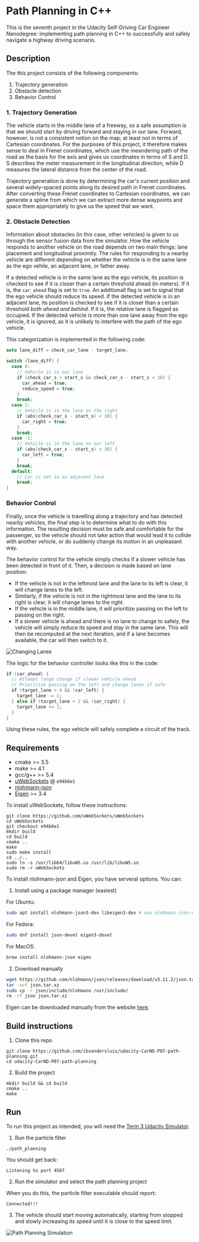 # Path Planning in C++

This is the seventh project in the Udacity Self-Driving Car Engineer Nanodegree: implementing path planning in C++ to successfully and safely navigate a highway driving scenario.

## Description

The this project consists of the following components:

1. Trajectory generation
2. Obstacle detection
3. Behavior Control

### 1. Trajectory Generation

The vehicle starts in the middle lane of a freeway, so a safe assumption is that we should start by driving forward and staying in our lane.
Forward, however, is not a consistent notion on the map; at least not in terms of Cartesian coordinates.
For the purposes of this project, it therefore makes sense to deal in Frenet coordinates, which use the meandering path of the road as the basis for the axis and gives us coordinates in terms of S and D.
S describes the meter measurement in the longitudinal direction, while D measures the lateral distance from the center of the road.

Trajectory generation is done by determining the car's current position and several widely-spaced points along its desired path in Frenet coordinates.
After converting these Frenet coordinates to Cartesian coordinates, we can generate a spline from which we can extract more dense waypoints and space them appropriately to give us the speed that we want.

### 2. Obstacle Detection

Information about obstacles (in this case, other vehicles) is given to us through the sensor fusion data from the simulator.
How the vehicle responds to another vehicle on the road depends on two main things: lane placement and longitudinal proximity.
The rules for responding to a nearby vehicle are different depending on whether the vehicle is in the same lane as the ego vehile, an adjacent lane, or father away.

If a detected vehicle is in the same lane as the ego vehicle, its position is checked to see if it is closer than a certain threshold ahead (in meters).
If it is, the `car_ahead` flag is set to `true`.
An additionall flag is set to signal that the ego vehicle should reduce its speed.
If the detected vehicle is in an adjacent lane, its position is checked to see if it is closer than a certain threshold *both ahead and behind*.
If it is, the relative lane is flagged as occupied.
If the detected vehicle is more than one lane away from the ego vehicle, it is ignored, as it is unlikely to interfere with the path of the ego vehicle.

This categorization is implemented in the following code:

```cpp
auto lane_diff = check_car_lane - target_lane;

switch (lane_diff) {
  case 0:
    // Vehicle is in our lane
    if (check_car_s > start_s && check_car_s - start_s < 30) {
      car_ahead = true;
      reduce_speed = true;
    }
    break;
  case 1:
    // Vehicle is in the lane on the right
    if (abs(check_car_s - start_s) < 30) {
      car_right = true;
    }
    break;
  case -1:
    // Vehicle is in the lane on our left
    if (abs(check_car_s - start_s) < 30) {
      car_left = true;
    }
    break;
  default:
    // Car is not in an adjacent lane
    break;
}
```

### Behavior Control

Finally, once the vehicle is travelling along a trajectory and has detected nearby vehicles, the final step is to determine what to do with this information.
The resulting decision must be safe and comfortable for the passenger, so the vehicle should not take action that would lead it to collide with another vehicle, or do suddenly change its motion in an unpleasant way.

The behavior control for the vehicle simply checks if a slower vehicle has been detected in front of it.
Then, a decision is made based on lane position:

  - If the vehicle is not in the leftmost lane and the lane to its left is clear, it will change lanes to the left.
  - Similarly, if the vehicle is not in the rightmost lane and the lane to its right is clear, it will change lanes to the right.
  - If the vehicle is in the middle lane, it will prioritize passing on the left to passing on the right.
  - If a slower vehicle is ahead and there is no lane to change to safely, the vehicle will simply reduce its speed and stay in the same lane. This will then be recomputed at the next iteration, and if a lane becomes available, the car will then switch to it.

![Changing Lanes](https://user-images.githubusercontent.com/14826664/217096795-8fe9dc6d-4d41-40ed-bb1f-597240ff4126.png)

The logic for the behavior controller looks like this in the code:

```cpp
if (car_ahead) {
  // Attempt lange change if slower vehicle ahead
  // Prioritize passing on the left and change lanes if safe
  if (target_lane > 0 && !car_left) {
    target_lane -= 1;
  } else if (target_lane < 2 && !car_right) {
    target_lane += 1;
  }
}
```

Using these rules, the ego vehicle will safely complete a circuit of the track.

## Requirements

- cmake >= 3.5
- make >= 4.1
- gcc/g++ >= 5.4
- [uWebSockets](https://github.com/uWebSockets/uWebSockets) @ `e94b6e1`
- [nlohmann-json](https://github.com/nlohmann/json)
- [Eigen](https://eigen.tuxfamily.org/index.php) >= 3.4

To install uWebSockets, follow these instructions:
```
git clone https://github.com/uWebSockets/uWebSockets
cd uWebSockets
git checkout e94b6e1
mkdir build
cd build
cmake ..
make
sudo make install
cd ../..
sudo ln -s /usr/lib64/libuWS.so /usr/lib/libuWS.so
sudo rm -r uWebSockets
```

To install nlohmann-json and Eigen, you have serveral options. You can:

1. Install using a package manager (easiest)

For Ubuntu:

```bash
sudo apt install nlohmann-json3-dev libeigen3-dev # use nlohmann-json-dev for Ubuntu 18.04
```

For Fedora:

```bash
sudo dnf install json-devel eigen3-devel
```

For MacOS:
```bash
brew install nlohmann-json eigen
```

2. Download manually

```bash
wget https://github.com/nlohmann/json/releases/download/v3.11.2/json.tar.xz
tar -xvf json.tar.xz
sudo cp -r json/include/nlohmann /usr/include/
rm -rf json json.tar.xz
```

Eigen can be downloaded manually from the website [here](https://eigen.tuxfamily.org/index.php).

## Build instructions

1. Clone this repo
```console
git clone https://github.com/ibvandersluis/udacity-CarND-P07-path-planning.git
cd udacity-CarND-P07-path-planning
```
2. Build the project
```console
mkdir build && cd build
cmake ..
make
```

## Run

To run this project as intended, you will need the [Term 3 Udacity Simulator](https://github.com/udacity/self-driving-car-sim/releases/tag/T3_v1.2).

1. Run the particle filter
```console
./path_planning
```
You should get back:
```
Listening to port 4567
```
2. Run the simulator and select the path planning project

When you do this, the particle filter executable should report:
```
Connected!!!
```
3. The vehicle should start moving automatically, starting from stopped and slowly increasing its speed until it is close to the speed limit.

![Path Planning Simulation](https://user-images.githubusercontent.com/14826664/217097418-4c27159a-2005-4fda-b83d-48755101d3be.png)
